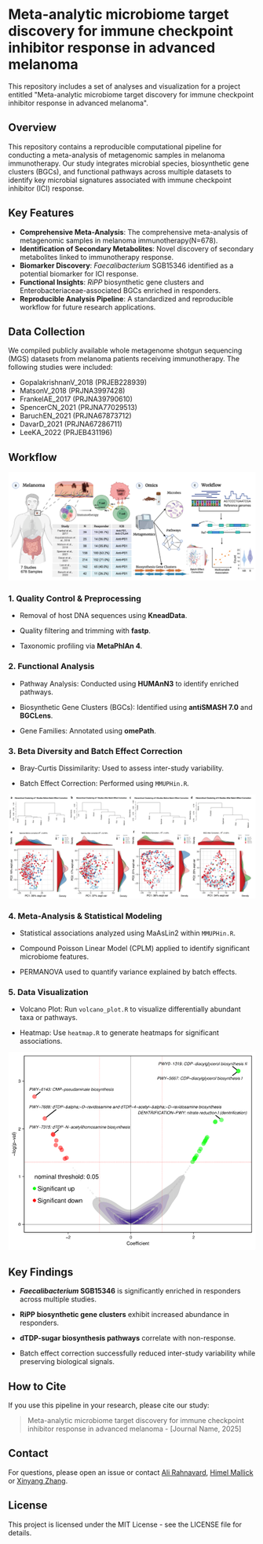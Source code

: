 # Meta-analytic microbiome target discovery for immune checkpoint inhibitor response in advanced melanoma 
This repository includes a set of analyses and visualization for a project entitled "Meta-analytic microbiome target discovery for immune checkpoint inhibitor response in advanced melanoma". 
## Overview

This repository contains a reproducible computational pipeline for conducting a meta-analysis of metagenomic samples in melanoma immunotherapy. Our study integrates microbial species, biosynthetic gene clusters (BGCs), and functional pathways across multiple datasets to identify key microbial signatures associated with immune checkpoint inhibitor (ICI) response.

## Key Features 

- **Comprehensive Meta-Analysis**: The comprehensive meta-analysis of metagenomic samples in melanoma immunotherapy(N=678).
- **Identification of Secondary Metabolites**: Novel discovery of secondary metabolites linked to immunotherapy response.
- **Biomarker Discovery**: _Faecalibacterium_ SGB15346 identified as a potential biomarker for ICI response.
- **Functional Insights**: _RiPP_ biosynthetic gene clusters and Enterobacteriaceae-associated BGCs enriched in responders.
- **Reproducible Analysis Pipeline**: A standardized and reproducible workflow for future research applications.
## Data Collection
We compiled publicly available whole metagenome shotgun sequencing (MGS) datasets from melanoma patients receiving immunotherapy. The following studies were included:

- GopalakrishnanV_2018 (PRJEB228939)
- MatsonV_2018 (PRJNA3997428)
- FrankelAE_2017 (PRJNA39790610)
- SpencerCN_2021 (PRJNA77029513)
- BaruchEN_2021 (PRJNA67873712)
- DavarD_2021 (PRJNA67286711)
- LeeKA_2022 (PRJEB431196)

## Workflow
![Workflow Overview](images/Overview.png)


### 1. Quality Control & Preprocessing

- Removal of host DNA sequences using **KneadData**.

- Quality filtering and trimming with **fastp**.

- Taxonomic profiling via **MetaPhlAn 4**.

### 2. Functional Analysis

- Pathway Analysis: Conducted using **HUMAnN3** to identify enriched pathways.

- Biosynthetic Gene Clusters (BGCs): Identified using **antiSMASH 7.0** and **BGCLens**.

- Gene Families: Annotated using **omePath**.

### 3. Beta Diversity and Batch Effect Correction

- Bray-Curtis Dissimilarity: Used to assess inter-study variability.

- Batch Effect Correction: Performed using `MMUPHin.R`.

![Batch_Effect_Figure](images/Batch_effect.png)

### 4. Meta-Analysis & Statistical Modeling

- Statistical associations analyzed using MaAsLin2 within `MMUPHin.R`.

- Compound Poisson Linear Model (CPLM) applied to identify significant microbiome features.

- PERMANOVA used to quantify variance explained by batch effects.

### 5. Data Visualization

- Volcano Plot: Run `volcano_plot.R` to visualize differentially abundant taxa or pathways.

- Heatmap: Use `heatmap.R` to generate heatmaps for significant associations.

![Volcano_Figure](images/Volcano.png)

## Key Findings

- **_Faecalibacterium_ SGB15346** is significantly enriched in responders across multiple studies.

- **RiPP biosynthetic gene clusters** exhibit increased abundance in responders.

- **dTDP-sugar biosynthesis pathways** correlate with non-response.

- Batch effect correction successfully reduced inter-study variability while preserving biological signals.


## How to Cite

If you use this pipeline in your research, please cite our study:
> Meta-analytic microbiome target discovery for immune checkpoint inhibitor response in advanced melanoma - [Journal Name, 2025]

## Contact

For questions, please open an issue or contact [Ali Rahnavard](mailto\:rahnavard@email.gwu.edu), [Himel Mallick](mailto\:him4004@med.cornell.edu) or [Xinyang Zhang](mailto\:xinyangz@gwu.edu).
## License

This project is licensed under the MIT License - see the LICENSE file for details.





